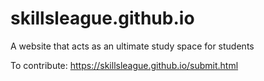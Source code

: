# skillsleague.github.io
A website that acts as an ultimate study space for students


To contribute:
https://skillsleague.github.io/submit.html
